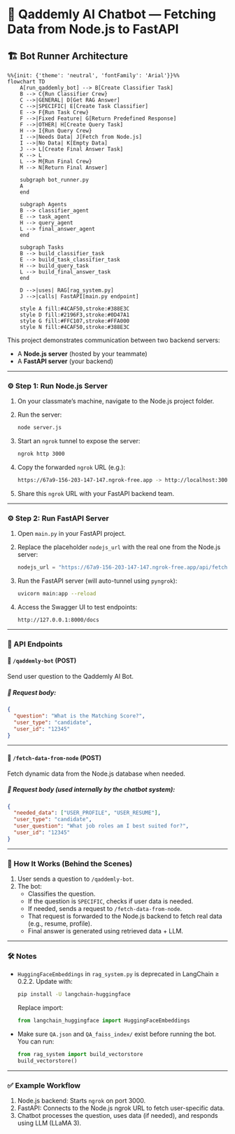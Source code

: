 # 🚀 Qaddemly AI Chatbot — Fetching Data from Node.js to FastAPI

## 🏗️ Bot Runner Architecture

```mermaid
%%{init: {'theme': 'neutral', 'fontFamily': 'Arial'}}%%
flowchart TD
    A[run_qaddemly_bot] --> B[Create Classifier Task]
    B --> C{Run Classifier Crew}
    C -->|GENERAL| D[Get RAG Answer]
    C -->|SPECIFIC| E[Create Task Classifier]
    E --> F{Run Task Crew}
    F -->|Fixed Feature| G[Return Predefined Response]
    F -->|OTHER| H[Create Query Task]
    H --> I{Run Query Crew}
    I -->|Needs Data| J[Fetch from Node.js]
    I -->|No Data| K[Empty Data]
    J --> L[Create Final Answer Task]
    K --> L
    L --> M{Run Final Crew}
    M --> N[Return Final Answer]
    
    subgraph bot_runner.py
    A
    end
    
    subgraph Agents
    B --> classifier_agent
    E --> task_agent
    H --> query_agent
    L --> final_answer_agent
    end
    
    subgraph Tasks
    B --> build_classifier_task
    E --> build_task_classifier_task
    H --> build_query_task
    L --> build_final_answer_task
    end
    
    D -->|uses| RAG[rag_system.py]
    J -->|calls| FastAPI[main.py endpoint]
    
    style A fill:#4CAF50,stroke:#388E3C
    style D fill:#2196F3,stroke:#0D47A1
    style G fill:#FFC107,stroke:#FFA000
    style N fill:#4CAF50,stroke:#388E3C
```

This project demonstrates communication between two backend servers:

- A **Node.js server** (hosted by your teammate)
- A **FastAPI server** (your backend)

---

### ⚙️ Step 1: Run Node.js Server

1. On your classmate’s machine, navigate to the Node.js project folder.

2. Run the server:

   ```bash
   node server.js
   ```

3. Start an `ngrok` tunnel to expose the server:

   ```bash
   ngrok http 3000
   ```

4. Copy the forwarded `ngrok` URL (e.g.):

   ```bash
   https://67a9-156-203-147-147.ngrok-free.app -> http://localhost:3000
   ```

5. Share this `ngrok` URL with your FastAPI backend team.

---

### ⚙️ Step 2: Run FastAPI Server

1. Open `main.py` in your FastAPI project.

2. Replace the placeholder `nodejs_url` with the real one from the Node.js server:

   ```python
   nodejs_url = "https://67a9-156-203-147-147.ngrok-free.app/api/fetch-data"
   ```

3. Run the FastAPI server (will auto-tunnel using `pyngrok`):

   ```bash
   uvicorn main:app --reload
   ```

4. Access the Swagger UI to test endpoints:

   ```
   http://127.0.0.1:8000/docs
   ```

---

### 📡 API Endpoints

#### 🔹 `/qaddemly-bot` (POST)

Send user question to the Qaddemly AI Bot.

##### 📅 Request body:

```json
{
  "question": "What is the Matching Score?",
  "user_type": "candidate",
  "user_id": "12345"
}
```

---

#### 🔹 `/fetch-data-from-node` (POST)

Fetch dynamic data from the Node.js database when needed.

##### 📅 Request body (used internally by the chatbot system):

```json
{
  "needed_data": ["USER_PROFILE", "USER_RESUME"],
  "user_type": "candidate",
  "user_question": "What job roles am I best suited for?",
  "user_id": "12345"
}
```

---

### 🔄 How It Works (Behind the Scenes)

1. User sends a question to `/qaddemly-bot`.
2. The bot:
   - Classifies the question.
   - If the question is `SPECIFIC`, checks if user data is needed.
   - If needed, sends a request to `/fetch-data-from-node`.
   - That request is forwarded to the Node.js backend to fetch real data (e.g., resume, profile).
   - Final answer is generated using retrieved data + LLM.

---

### 🛠️ Notes

- `HuggingFaceEmbeddings` in `rag_system.py` is deprecated in LangChain ≥ 0.2.2. Update with:

  ```bash
  pip install -U langchain-huggingface
  ```

  Replace import:

  ```python
  from langchain_huggingface import HuggingFaceEmbeddings
  ```

- Make sure `QA.json` and `QA_faiss_index/` exist before running the bot. You can run:

  ```python
  from rag_system import build_vectorstore
  build_vectorstore()
  ```

---

### ✅ Example Workflow

1. Node.js backend: Starts `ngrok` on port 3000.
2. FastAPI: Connects to the Node.js ngrok URL to fetch user-specific data.
3. Chatbot processes the question, uses data (if needed), and responds using LLM (LLaMA 3).

